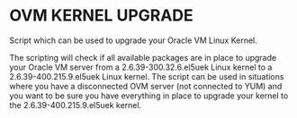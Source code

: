 # OVM KERNEL UPGRADE
Script which can be used to upgrade your Oracle VM Linux Kernel. 

The scripting will check if all available packages are in place to upgrade your Oracle VM server from a 2.6.39-300.32.6.el5uek Linux kernel to a 2.6.39-400.215.9.el5uek Linux kernel. The script can be used in situations where you have a disconnected OVM server (not connected to YUM) and you want to be sure you have everything in place to upgrade your kernel to the  2.6.39-400.215.9.el5uek kernel.
